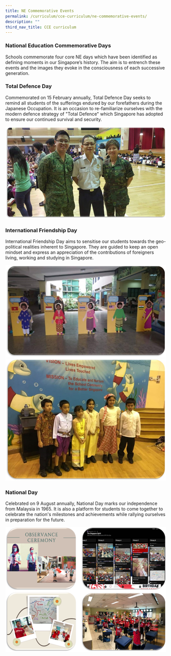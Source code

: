 ```yaml
---
title: NE Commemorative Events
permalink: /curriculum/cce-curriculum/ne-commemorative-events/
description: ""
third_nav_title: CCE curriculum
---
```

###  National Education Commemorative Days
Schools commemorate four core NE days which have been identified as defining moments in our Singapore’s history. The aim is to entrench these events and the images they evoke in the consciousness of each successive generation.

### Total Defence Day
Commemorated on 15 February annually, Total Defence Day seeks to remind all students of the sufferings endured by our forefathers during the Japanese Occupation. It is an occasion to re-familiarize ourselves with the modern defence strategy of "Total Defence" which Singapore has adopted to ensure our continued survival and security.

![](/images/CCE4.jpeg)

###  International Friendship Day
International Friendship Day aims to sensitise our students towards the geo-political realities inherent to Singapore. They are guided to keep an open mindset and express an appreciation of the contributions of foreigners living, working and studying in Singapore.

![](/images/CCE5.jpeg)
![](/images/CCE6.jpeg)

### National Day
Celebrated on 9 August annually, National Day marks our independence from Malaysia in 1965. It is also a platform for students to come together to celebrate the nation's milestones and achievements while rallying ourselves in preparation for the future.

![](/images/CCE7.png)